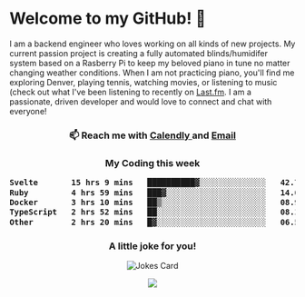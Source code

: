 <h1> Welcome to my GitHub! 👋 </h1>


  I am a backend engineer who loves working on all kinds of new projects. My current passion project is creating a fully automated blinds/humidifer system based on a Rasberry Pi to keep my beloved piano in tune no matter changing weather conditions. When I am not practicing piano, you'll find me exploring Denver, playing tennis, watching movies, or listening to music (check out what I've been listening to recently on [Last.fm](https://www.last.fm/user/mballa000). I am a passionate, driven developer and would love to connect and chat with everyone!

<h3 align = "center"> 📫 Reach me with <a href = "https://calendly.com/msbrandt00/30min"> Calendly </a> and <a href="mailto:msbrandt00@gmail.com">Email</a> 
 </h3>


 
<div align = "center"
[![Anurag's GitHub stats](https://github-readme-stats.vercel.app/api?username=mbrandt00)](https://github.com/anuraghazra/github-readme-stats)
          </div>
<h3 align="center">
  My Coding this week
<!--START_SECTION:waka-->

```txt
Svelte       15 hrs 9 mins   ██████████▓░░░░░░░░░░░░░░   42.76 %
Ruby         4 hrs 59 mins   ███▓░░░░░░░░░░░░░░░░░░░░░   14.09 %
Docker       3 hrs 10 mins   ██▒░░░░░░░░░░░░░░░░░░░░░░   08.98 %
TypeScript   2 hrs 52 mins   ██░░░░░░░░░░░░░░░░░░░░░░░   08.10 %
Other        2 hrs 20 mins   █▓░░░░░░░░░░░░░░░░░░░░░░░   06.58 %
```

<!--END_SECTION:waka-->

### A little joke for you!

![Jokes Card](https://readme-jokes.vercel.app/api?hideBorder)

<a href="https://www.linkedin.com/in/mbrandt00/"><img src="https://img.shields.io/badge/linkedin-%230077B5.svg?&style=for-the-badge&logo=linkedin&logoColor=white" /></a>
